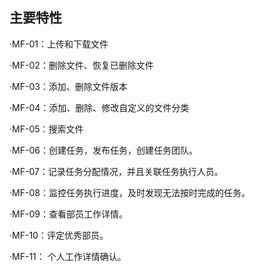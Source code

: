 ## 主要特性

·MF-01：上传和下载文件

·MF-02：删除文件、恢复已删除文件

·MF-03：添加、删除文件版本

·MF-04：添加、删除、修改自定义的文件分类

·MF-05：搜索文件

·MF-06：创建任务，发布任务，创建任务团队。


·MF-07：记录任务分配情况，并且关联任务执行人员。

·MF-08：监控任务执行进度，及时发现无法按时完成的任务。

·MF-09：查看部员工作详情。

·MF-10：评定优秀部员。

·MF-11： 个人工作详情确认。




